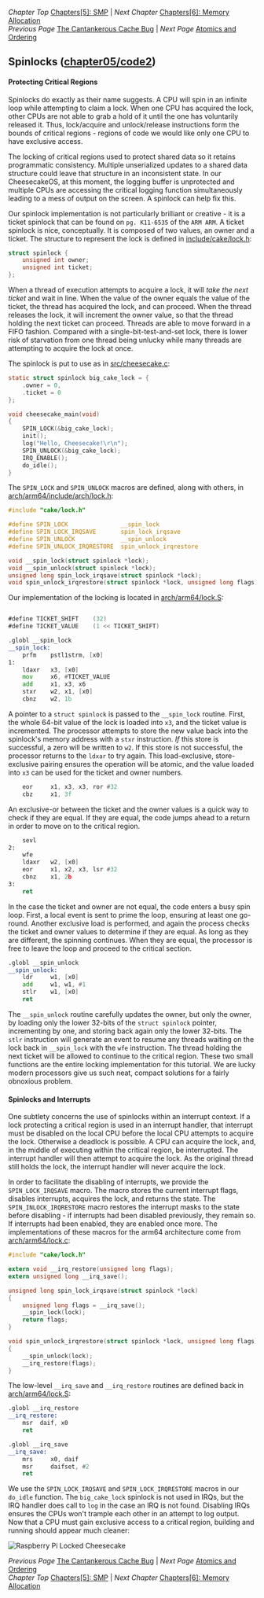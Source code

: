 *Chapter Top* [Chapters[5]: SMP](chapter5.md) | *Next Chapter* [Chapters[6]: Memory Allocation](../chapter06/chapter6.md)  
*Previous Page* [The Cantankerous Cache Bug](cache-bug.md) | *Next Page* [Atomics and Ordering](atomics-ordering.md)

## Spinlocks ([chapter05/code2](code2))

#### Protecting Critical Regions

Spinlocks do exactly as their name suggests. A CPU will spin in an infinite loop while attempting to claim a lock. When one CPU has acquired the lock, other CPUs are not able to grab a hold of it until the one has voluntarily released it. Thus, lock/acquire and unlock/release instructions form the bounds of critical regions - regions of code we would like only one CPU to have exclusive access.

The locking of critical regions used to protect shared data so it retains programmatic consistency. Multiple unserialized updates to a shared data structure could leave that structure in an inconsistent state. In our CheesecakeOS, at this moment, the logging buffer is unprotected and multiple CPUs are accessing the critical logging function simultaneously leading to a mess of output on the screen. A spinlock can help fix this.

Our spinlock implementation is not particularly brilliant or creative - it is a ticket spinlock that can be found on `pg. K11-6535` of the `ARM ARM`. A ticket spinlock is nice, conceptually. It is composed of two values, an owner and a ticket. The structure to represent the lock is defined in [include/cake/lock.h](code1/include/cake/lock.h):

```C
struct spinlock {
    unsigned int owner;
    unsigned int ticket;
};
```

When a thread of execution attempts to acquire a lock, it will _take the next ticket_ and wait in line. When the value of the owner equals the value of the ticket, the thread has acquired the lock, and can proceed. When the thread releases the lock, it will increment the owner value, so that the thread holding the next ticket can proceed. Threads are able to move forward in a FIFO fashion. Compared with a single-bit-test-and-set lock, there is lower risk of starvation from one thread being unlucky while many threads are attempting to acquire the lock at once.

The spinlock is put to use as in [src/cheesecake.c](code1/src/cheesecake.c):

```C
static struct spinlock big_cake_lock = {
    .owner = 0,
    .ticket = 0
};

void cheesecake_main(void)
{
    SPIN_LOCK(&big_cake_lock);
    init();
    log("Hello, Cheesecake!\r\n");
    SPIN_UNLOCK(&big_cake_lock);
    IRQ_ENABLE();
    do_idle();
}
```

The `SPIN_LOCK` and `SPIN_UNLOCK` macros are defined, along with others, in [arch/arm64/include/arch/lock.h](code1/arch/arm64/include/arch/lock.h):

```C
#include "cake/lock.h"

#define SPIN_LOCK               __spin_lock
#define SPIN_LOCK_IRQSAVE       spin_lock_irqsave
#define SPIN_UNLOCK             __spin_unlock
#define SPIN_UNLOCK_IRQRESTORE  spin_unlock_irqrestore

void __spin_lock(struct spinlock *lock);
void __spin_unlock(struct spinlock *lock);
unsigned long spin_lock_irqsave(struct spinlock *lock);
void spin_unlock_irqrestore(struct spinlock *lock, unsigned long flags);
```

Our implementation of the locking is located in [arch/arm64/lock.S](code1/arch/arm64/lock.S):

```asm

#define TICKET_SHIFT    (32)
#define TICKET_VALUE    (1 << TICKET_SHIFT)

.globl __spin_lock
__spin_lock:
    prfm    pstl1strm, [x0]
1:
    ldaxr   x3, [x0]
    mov     x6, #TICKET_VALUE
    add     x1, x3, x6
    stxr    w2, x1, [x0]
    cbnz    w2, 1b
```

A pointer to a `struct spinlock` is passed to the `__spin_lock` routine. First, the whole 64-bit value of the lock is loaded into `x3`, and the ticket value is incremented. The processor attempts to store the new value back into the spinlock's memory address with a `stxr` instruction. _If_ this store is successful, a zero will be written to `w2`. If this store is not successful, the processor returns to the `ldxar` to try again. This load-exclusive, store-exclusive pairing ensures the operation will be atomic, and the value loaded into `x3` can be used for the ticket and owner numbers.

```asm
    eor     x1, x3, x3, ror #32
    cbz     x1, 3f
```

An exclusive-or between the ticket and the owner values is a quick way to check if they are equal. If they are equal, the code jumps ahead to a return in order to move on to the critical region.

```asm
    sevl
2:
    wfe
    ldaxr   w2, [x0]
    eor     x1, x2, x3, lsr #32
    cbnz    x1, 2b
3:
    ret
```

In the case the ticket and owner are not equal, the code enters a busy spin loop. First, a local event is sent to prime the loop, ensuring at least one go-round. Another exclusive load is performed, and again the process checks the ticket and owner values to determine if they are equal. As long as they are different, the spinning continues. When they are equal, the processor is free to leave the loop and proceed to the critical section. 

```asm
.globl __spin_unlock
__spin_unlock:
    ldr     w1, [x0]
    add     w1, w1, #1
    stlr    w1, [x0]
    ret
```

The `__spin_unlock` routine carefully updates the owner, but only the owner, by loading only the lower 32-bits of the `struct spinlock` pointer, incrementing by one, and storing back again only the lower 32-bits. The `stlr` instruction will generate an event to resume any threads waiting on the lock back in `__spin_lock` with the `wfe` instruction. The thread holding the next ticket will be allowed to continue to the critical region. These two small functions are the entire locking implementation for this tutorial. We are lucky modern processors give us such neat, compact solutions for a fairly obnoxious problem.

#### Spinlocks and Interrupts

One subtlety concerns the use of spinlocks within an interrupt context. If a lock protecting a critical region is used in an interrupt handler, that interrupt must be disabled on the local CPU before the local CPU attempts to acquire the lock. Otherwise a deadlock is possible. A CPU can acquire the lock, and, in the middle of executing within the critical region, be interrupted. The interrupt handler will then attempt to acquire the lock. As the original thread still holds the lock, the interrupt handler will never acquire the lock.

In order to facilitate the disabling of interrupts, we provide the `SPIN_LOCK_IRQSAVE` macro. The macro stores the current interrupt flags, disables interrupts, acquires the lock, and returns the state. The `SPIN_INLOCK_IRQRESTORE` macro restores the interrupt masks to the state before disabling - if interrupts had been disabled previously, they remain so. If interrupts had been enabled, they are enabled once more. The implementations of these macros for the arm64 architecture come from [arch/arm64/lock.c](code1/arch/arm64/lock.c):

```C
#include "cake/lock.h"

extern void __irq_restore(unsigned long flags);
extern unsigned long __irq_save();

unsigned long spin_lock_irqsave(struct spinlock *lock)
{
    unsigned long flags = __irq_save();
    __spin_lock(lock);
    return flags;
}

void spin_unlock_irqrestore(struct spinlock *lock, unsigned long flags)
{
    __spin_unlock(lock);
    __irq_restore(flags);
}
```

The low-level `__irq_save` and `__irq_restore` routines are defined back in [arch/arm64/lock.S](code1/arch/arm64/lock.S):

```asm
.globl __irq_restore
__irq_restore:
    msr  daif, x0
    ret

.globl __irq_save
__irq_save:
    mrs     x0, daif
    msr     daifset, #2
    ret
```

We use the `SPIN_LOCK_IRQSAVE` and `SPIN_LOCK_IRQRESTORE` macros in our `do_idle` function. The `big_cake_lock` spinlock is not used in IRQs, but the IRQ handler does call to `log` in the case an IRQ is not found. Disabling IRQs ensures the CPUs won't trample each other in an attempt to log output. Now that a CPU must gain exclusive access to a critical region, building and running should appear much cleaner:

![Raspberry Pi Locked Cheesecake](images/0503_rpi4_locked.png)

*Previous Page* [The Cantankerous Cache Bug](cache-bug.md) | *Next Page* [Atomics and Ordering](atomics-ordering.md)  
*Chapter Top* [Chapters[5]: SMP](chapter5.md) | *Next Chapter* [Chapters[6]: Memory Allocation](../chapter06/chapter6.md)
